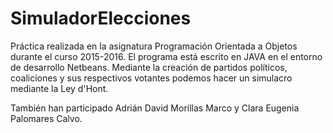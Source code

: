 # SimuladorElecciones
Práctica realizada en la asignatura Programación Orientada a Objetos durante el curso 2015-2016. 
El programa está escrito en JAVA en el entorno de desarrollo Netbeans. Mediante la creación de partidos políticos, coaliciones y sus respectivos votantes podemos hacer un simulacro mediante la Ley d'Hont. 

También han participado Adrián David Morillas Marco y Clara Eugenia Palomares Calvo.
